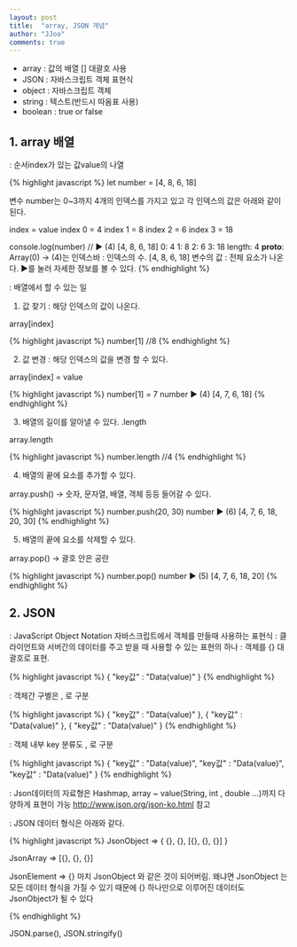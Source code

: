 ```yaml
---
layout: post
title:  "array, JSON 개념"
author: "JJoo"
comments: true
---
```


* array : 값의 배열 [] 대괄호 사용 
* JSON : 자바스크립트 객체 표현식
* object : 자바스크립트 객체 
* string : 텍스트(반드시 따옴표 사용)
* boolean : true or false

## 1. array 배열 

: 순서index가 있는 값value의 나열

{% highlight javascript %}
let number = [4, 8, 6, 18]

변수 number는 0~3까지 4개의 인덱스를 가지고 있고
각 인덱스의 값은 아래와 같이 된다.

index = value
index 0 = 4
index 1 = 8
index 2 = 6
index 3 = 18

   console.log(number) // ▶ (4) [4, 8, 6, 18]
                          0: 4
                          1: 8
                          2: 6
                          3: 18
                          length: 4
                          __proto__: Array(0)
                      -> (4)는 인덱스바 : 인덱스의 수.
                      [4, 8, 6, 18] 변수의 값 : 전체 요소가 나온다.
                      ▶를 눌러 자세한 정보를 볼 수 있다.
{% endhighlight %}

: 배열에서 할 수 있는 일

1. 값 찾기 : 해당 인덱스의 값이 나온다.

array[index]

{% highlight javascript %}
number[1] //8
{% endhighlight %}

2. 값 변경 : 해당 인덱스의 값을 변경 할 수 있다.

array[index] = value

{% highlight javascript %}
number[1] = 7
number  ▶ (4) [4, 7, 6, 18]
{% endhighlight %}

3. 배열의 길이를 알아낼 수 있다. .length

array.length

{% highlight javascript %}
number.length //4
{% endhighlight %}

4. 배열의 끝에 요소를 추가할 수 있다.

array.push() -> 숫자, 문자열, 배열, 객체 등등 들어갈 수 있다.

{% highlight javascript %}
number.push(20, 30)
number ▶ (6) [4, 7, 6, 18, 20, 30]
{% endhighlight %}

5. 배열의 끝에 요소를 삭제할 수 있다.

array.pop() -> 괄호 안은 공란

{% highlight javascript %}
number.pop()
number ▶ (5) [4, 7, 6, 18, 20]
{% endhighlight %}


## 2. JSON

: JavaScript Object Notation  자바스크립트에서 객체를 만들때 사용하는 표현식
: 클라이언트와 서버간의 데이터를 주고 받을 때 사용할 수 있는 표현의 하나 
: 객체를 {} 대괄호로 표현. 

{% highlight javascript %}
{ "key값" : "Data(value)" }
{% endhighlight %}

: 객체간 구별은 , 로 구분 

{% highlight javascript %}
{ "key값" : "Data(value)" }, { "key값" : "Data(value)" }, { "key값" : "Data(value)" }
{% endhighlight %}

: 객체 내부 key 분류도 , 로 구분

{% highlight javascript %}
{ "key값" : "Data(value)",  "key값" : "Data(value)", "key값" : "Data(value)" }
{% endhighlight %}

: Json데이터의 자료형은 Hashmap, array ~ value(String, int , double …)까지 다양하게 표현이 가능
http://www.json.org/json-ko.html 참고 

: JSON 데이터 형식은 아래와 같다.

{% highlight javascript %}
JsonObject => { {}, {}, [{}, {}, {}] }

JsonArray => [{}, {}, {}]

JsonElement => {}  마치 JsonObject 와 같은 것이 되어버림. 왜냐면 JsonObject 는 모든 데이터 형식을 가질 수 있기 때문에 {} 하나만으로 이루어진 데이터도 JsonObject가 될 수 있다

{% endhighlight %}



JSON.parse(), JSON.stringify()
